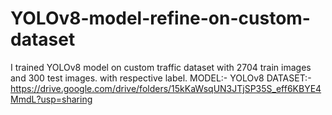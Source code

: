 # YOLOv8-model-refine-on-custom-dataset
I trained YOLOv8 model on custom traffic dataset with 2704 train images and 300 test images. with respective label.
MODEL:- YOLOv8
DATASET:- https://drive.google.com/drive/folders/15kKaWsqUN3JTjSP35S_eff6KBYE4MmdL?usp=sharing
